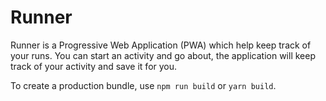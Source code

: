 # Runner

Runner is a Progressive Web Application (PWA) which help keep track of your runs. You can start an activity and go about, the application will keep track of your activity and save it for you.

To create a production bundle, use `npm run build` or `yarn build`.
